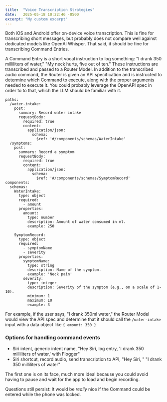 ```yaml
---
title:  "Voice Transcription Strategies"
date:   2025-05-18 10:22:46 -0500
excerpt: "My custom excerpt"
---
```


Both iOS and Android offer on-device voice transcription.  This is fine for transcribing short messages, but probably does not compare well against dedicated models like OpenAI Whisper.  That said, it should be fine for transcribing Command Entries.

A Command Entry is a short vocal instruction to log something: "I drank 350 milliliters of water," "My neck hurts, five out of ten."  These instructions are transcribed and passed to a Router Model.  In addition to the transcribed audio command, the Router is given an API specification and is instructed to determine which Command to execute, along with the proper arguments needed to execute it.  You could probably leverage the OpenAPI spec in order to to that, which the LLM should be familiar with it. 

```
paths:
  /water-intake:
    post:
      summary: Record water intake
      requestBody:
        required: true
        content:
          application/json:
            schema:
              $ref: '#/components/schemas/WaterIntake'
  /symptoms:
    post:
      summary: Record a symptom
      requestBody:
        required: true
        content:
          application/json:
            schema:
              $ref: '#/components/schemas/SymptomRecord'
components:
  schemas:
    WaterIntake:
      type: object
      required:
        - amount
      properties:
        amount:
          type: number
          description: Amount of water consumed in ml.
          example: 250

    SymptomRecord:
      type: object
      required:
        - symptomName
        - severity
      properties:
        symptomName:
          type: string
          description: Name of the symptom.
          example: 'Neck pain'
        severity:
          type: integer
          description: Severity of the symptom (e.g., on a scale of 1-10).
          minimum: 1
          maximum: 10
          example: 3
```


For example, if the user says, "I drank 350ml water," the Router Model would view the API spec and determine that it should call the `/water-intake` input with a data object like `{ amount: 350 }`

### Options for handling command events

- Siri intent, generic intent name, "Hey Siri, log entry, 'I drank 350 milliliters of water,' with Flogger"
- Siri shortcut, record audio, send transcription to API, "Hey Siri, <shortcut name>" <wait for a chime> "I drank 350 milliliters of water"

The first one is on its face, much more ideal because you could avoid having to pause and wait for the app to load and begin recording.

Questions still persist: It would be *really* nice if the Command could be entered while the phone was locked.

